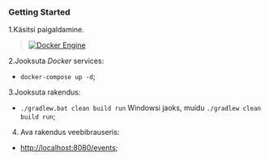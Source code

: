 ### Getting Started

1.Käsitsi paigaldamine.

> [![Docker Engine](https://img.shields.io/badge/Docker%20Engine-19.03.0-important)](https://www.docker.com/products/docker-desktop/)

2.Jooksuta  _Docker_ services:

- ``docker-compose up -d``;

3.Jooksuta rakendus:

- ``./gradlew.bat clean build run`` Windowsi jaoks, muidu ``./gradlew clean build run``;

4. Ava rakendus veebibrauseris:

- [http://localhost:8080/events](http://localhost:8080/events);
